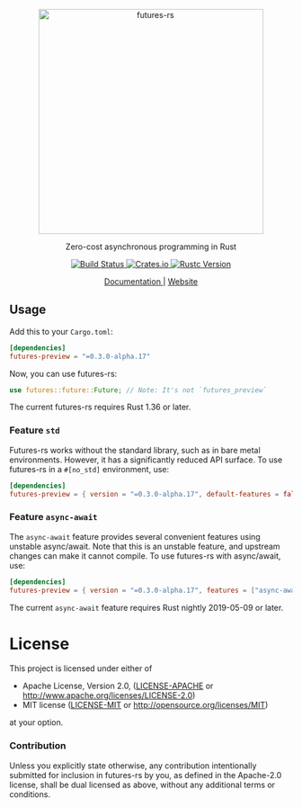 <p align="center">
  <img alt="futures-rs" src="https://raw.githubusercontent.com/rust-lang-nursery/futures-rs/gh-pages/assets/images/futures-rs-logo.svg?sanitize=true" width="400">
</p>

<p align="center">
  Zero-cost asynchronous programming in Rust
</p>

<p align="center">
  <a href="https://travis-ci.com/rust-lang-nursery/futures-rs">
    <img alt="Build Status" src="https://travis-ci.com/rust-lang-nursery/futures-rs.svg?branch=master">
  </a>

  <a href="https://crates.io/crates/futures-preview">
    <img alt="Crates.io" src="https://img.shields.io/crates/v/futures-preview.svg">
  </a>

  <a href="https://blog.rust-lang.org/2019/07/04/Rust-1.36.0.html">
    <img alt="Rustc Version" src="https://img.shields.io/badge/rustc-1.36+-lightgray.svg">
  </a>
</p>

<p align="center">
  <a href="https://rust-lang-nursery.github.io/futures-api-docs/0.3.0-alpha.17/futures/">
    Documentation
  </a> | <a href="https://rust-lang-nursery.github.io/futures-rs/">
    Website
  </a>
</p>

## Usage

Add this to your `Cargo.toml`:

```toml
[dependencies]
futures-preview = "=0.3.0-alpha.17"
```

Now, you can use futures-rs:

```rust
use futures::future::Future; // Note: It's not `futures_preview`
```

The current futures-rs requires Rust 1.36 or later.

### Feature `std`

Futures-rs works without the standard library, such as in bare metal environments.
However, it has a significantly reduced API surface. To use futures-rs in
a `#[no_std]` environment, use:

```toml
[dependencies]
futures-preview = { version = "=0.3.0-alpha.17", default-features = false }
```

### Feature `async-await`

The `async-await` feature provides several convenient features using unstable
async/await. Note that this is an unstable feature, and upstream changes can
make it cannot compile. To use futures-rs with async/await, use:

```toml
[dependencies]
futures-preview = { version = "=0.3.0-alpha.17", features = ["async-await", "nightly"] }
```

The current `async-await` feature requires Rust nightly 2019-05-09 or later.

# License

This project is licensed under either of

 * Apache License, Version 2.0, ([LICENSE-APACHE](LICENSE-APACHE) or
   http://www.apache.org/licenses/LICENSE-2.0)
 * MIT license ([LICENSE-MIT](LICENSE-MIT) or
   http://opensource.org/licenses/MIT)

at your option.

### Contribution

Unless you explicitly state otherwise, any contribution intentionally submitted
for inclusion in futures-rs by you, as defined in the Apache-2.0 license, shall be
dual licensed as above, without any additional terms or conditions.
